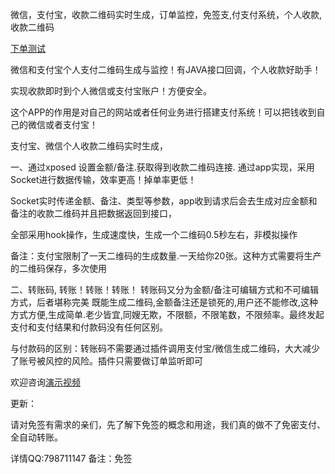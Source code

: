 
微信，支付宝，收款二维码实时生成，订单监控，免签支,付支付系统，个人收款,收款二维码 

[下单测试](https://ch.chtt88.cn/alipay/devorder)

微信和支付宝个人支付二维码生成与监控！有JAVA接口回调，个人收款好助手！

实现收款即时到个人微信或支付宝账户！方便安全。

这个APP的作用是对自己的网站或者任何业务进行搭建支付系统！可以把钱收到自己的微信或者支付宝！

支付宝、微信个人收款二维码实时生成，

一、通过xposed 设置金额/备注.获取得到收款二维码连接.
通过app实现，采用Socket进行数据传输，效率更高！掉单率更低！

Socket实时传递金额、备注、类型等参数，app收到请求后会去生成对应金额和备注的收款二维码并且把数据返回到接口，

全部采用hook操作，生成速度快，生成一个二维码0.5秒左右，非模拟操作

备注：支付宝限制了一天二维码的生成数量.一天给你20张。这种方式需要将生产的二维码保存，多次使用

二、转账码, 转账！转账！转账！
    转账码又分为金额/备注可编辑方式和不可编辑方式，后者堪称完美 既能生成二维码,金额备注还是锁死的,用户还不能修改,这种方式方便,生成简单.老少皆宜,同嫂无欺，不限额，不限笔数，不限频率。最终发起支付和支付结果和付款码没有任何区别。

与付款码的区别：转账码不需要通过插件调用支付宝/微信生成二维码，大大减少了账号被风控的风险。插件只需要做订单监听即可

欢迎咨询[演示视频](https://ch.chtt88.cn/video/201812031200.mp4)

更新：

请对免签有需求的亲们，先了解下免签的概念和用途，我们真的做不了免密支付、全自动转账。

详情QQ:798711147 备注：免签



